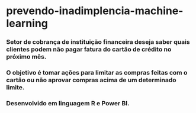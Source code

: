 # prevendo-inadimplencia-machine-learning

### Setor de cobrança de instituição financeira deseja saber quais clientes podem não pagar fatura do cartão de crédito no próximo mês.
### O objetivo é tomar ações para limitar as compras feitas com o cartão ou não aprovar compras acima de um determinado limite.
### Desenvolvido em linguagem R e Power BI.
